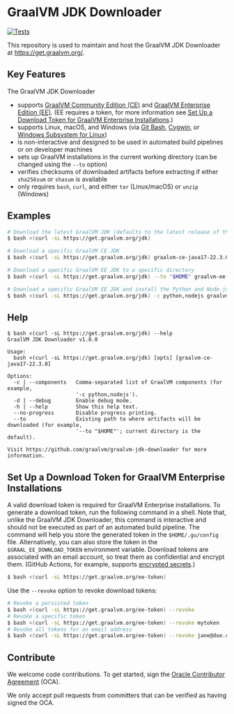 # GraalVM JDK Downloader

[![Tests](https://github.com/graalvm/graalvm-jdk-downloader/actions/workflows/main.yml/badge.svg)](https://github.com/graalvm/graalvm-jdk-downloader/actions/workflows/main.yml)

This repository is used to maintain and host the GraalVM JDK Downloader at https://get.graalvm.org/.

## Key Features

The GraalVM JDK Downloader

- supports [GraalVM Community Edition (CE)][ce] and [GraalVM Enterprise Edition (EE)][ee]. (EE requires a token, for more information see [Set Up a Download Token for GraalVM Enterprise Installations](#set-up-a-download-token-for-graalvm-enterprise-installations).)
- supports Linux, macOS, and Windows (via [Git Bash][git-bash], [Cygwin][cygwin], or [Windows Subsystem for Linux][wsl])
- is non-interactive and designed to be used in automated build pipelines or on developer machines
- sets up GraalVM installations in the current working directory (can be changed using the `--to` option)
- verifies checksums of downloaded artifacts before extracting if either `sha256sum` or `shasum` is available
- only requires `bash`, `curl`, and either `tar` (Linux/macOS) or `unzip` (Windows)


## Examples

```bash
# Download the latest GraalVM JDK (defaults to the latest release of the JDK and, if a token is found, to EE)
$ bash <(curl -sL https://get.graalvm.org/jdk)

# Download a specific GraalVM CE JDK
$ bash <(curl -sL https://get.graalvm.org/jdk) graalvm-ce-java17-22.3.0

# Download a specific GraalVM EE JDK to a specific directory
$ bash <(curl -sL https://get.graalvm.org/jdk) --to "$HOME" graalvm-ee-java17-22.3.0

# Download a specific GraalVM EE JDK and install the Python and Node.js runtimes
$ bash <(curl -sL https://get.graalvm.org/jdk) -c python,nodejs graalvm-ee-java17-22.3.0
```

## Help

```
$ bash <(curl -sL https://get.graalvm.org/jdk) --help
GraalVM JDK Downloader v1.0.0

Usage:
  bash <(curl -sL https://get.graalvm.org/jdk) [opts] [graalvm-ce-java17-22.3.0]

Options:
  -c | --components   Comma-separated list of GraalVM components (for example,
                      '-c python,nodejs').
  -d | --debug        Enable debug mode.
  -h | --help         Show this help text.
  --no-progress       Disable progress printing.
  --to                Existing path to where artifacts will be downloaded (for example,
                      '--to "$HOME"'; current directory is the default).

Visit https://github.com/graalvm/graalvm-jdk-downloader for more information.
```

## Set Up a Download Token for GraalVM Enterprise Installations

A valid download token is required for GraalVM Enterprise installations.
To generate a download token, run the following command in a shell.
Note that, unlike the GraalVM JDK Downloader, this command is interactive and should not be executed as part of an automated build pipeline.
The command will help you store the generated token in the `$HOME/.gu/config` file.
Alternatively, you can also store the token in the `$GRAAL_EE_DOWNLOAD_TOKEN` environment variable.
Download tokens are associated with an email account, so treat them as confidential and encrypt them. (GitHub Actions, for example, supports [encrypted secrets][gha-secrets].)

```bash
$ bash <(curl -sL https://get.graalvm.org/ee-token)
```

Use the `--revoke` option to revoke download tokens:

```bash
# Revoke a persisted token
$ bash <(curl -sL https://get.graalvm.org/ee-token) --revoke
# Revoke a specific token
$ bash <(curl -sL https://get.graalvm.org/ee-token) --revoke mytoken
# Revoke all tokens for an email address
$ bash <(curl -sL https://get.graalvm.org/ee-token) --revoke jane@doe.com
```

## Contribute

We welcome code contributions. To get started, sign the [Oracle Contributor Agreement][oca] (OCA).

We only accept pull requests from committers that can be verified as having signed the OCA.


[ce]: https://github.com/graalvm/graalvm-ce-builds/releases
[cygwin]: https://www.cygwin.com/
[ee]: https://www.oracle.com/downloads/graalvm-downloads.html
[gha-secrets]: https://docs.github.com/en/actions/security-guides/encrypted-secrets#creating-encrypted-secrets-for-a-repository
[git-bash]: https://git-scm.com/download/win
[oca]: https://oca.opensource.oracle.com
[wsl]: https://docs.microsoft.com/en-us/windows/wsl/install
